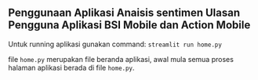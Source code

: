## Penggunaan Aplikasi Anaisis sentimen Ulasan Pengguna Aplikasi BSI Mobile dan Action Mobile

Untuk running aplikasi gunakan command: `streamlit run home.py`

file `home.py` merupakan file beranda aplikasi, awal mula semua proses halaman aplikasi berada di file `home.py`.